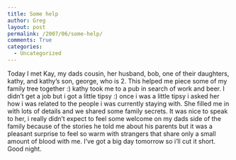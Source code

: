 ```yaml
---
title: Some help
author: Greg
layout: post
permalink: /2007/06/some-help/
comments: True
categories:
  - Uncategorized
---
```

Today I met Kay, my dads cousin, her husband, bob, one of their daughters, kathy, and kathy&#8217;s son, george, who is 2. This helped me piece some of my family tree together :) kathy took me to a pub in search of work and beer. I didn&#8217;t get a job but i got a little tipsy :) once i was a little tipsy i asked her how i was related to the people i was currently staying with. She filled me in with lots of details and we shared some family secrets. It was nice to speak to her, i really didn&#8217;t expect to feel some welcome on my dads side of the family because of the stories he told me about his parents but it was a pleasant surprise to feel so warm with strangers that share only a small amount of blood with me. I&#8217;ve got a big day tomorrow so i&#8217;ll cut it short. Good night.